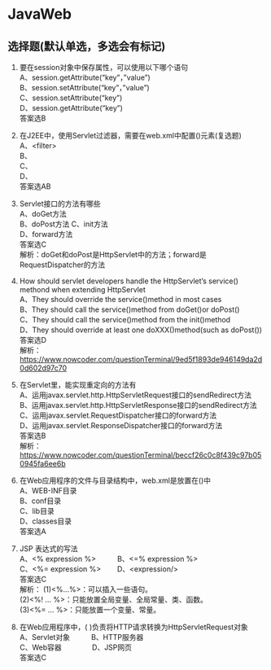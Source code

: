 # JavaWeb

## 选择题(默认单选，多选会有标记)  
1. 要在session对象中保存属性，可以使用以下哪个语句  
A、session.getAttribute(“key”，”value”)  
B、session.setAttribute(“key”，”value”)  
C、session.setAttribute(“key”)  
D、session.getAttribute(“key”)  
答案选B

2. 在J2EE中，使用Servlet过滤器，需要在web.xml中配置()元素(复选题)  
A、\<filter>  
B、<filter-mapping>  
C、<servlet-filter>  
D、<filter-config>  
答案选AB  

3. Servlet接口的方法有哪些  
A、doGet方法  
B、doPost方法 
C、init方法  
D、forward方法  
答案选C  
解析：doGet和doPost是HttpServlet中的方法；forward是RequestDispatcher的方法 

4. How should servlet developers handle the HttpServlet’s service() methond 
when extending HttpServlet  
A、They should override the service()method in most cases  
B、They should call the service()method from doGet()or doPost()  
C、They should call the service()method from the init()method  
D、They should override at least one doXXX()method(such as doPost())  
答案选D  
解析：
https://www.nowcoder.com/questionTerminal/9ed5f1893de946149da2d0d602d97c70

5. 在Servlet里，能实现重定向的方法有  
A、运用javax.servlet.http.HttpServletRequest接口的sendRedirect方法  
B、运用javax.servlet.http.HttpServletResponse接口的sendRedirect方法  
C、运用javax.servlet.RequestDispatcher接口的forward方法  
D、运用javax.servlet.ResponseDispatcher接口的forward方法  
答案选B  
解析：
https://www.nowcoder.com/questionTerminal/beccf26c0c8f439c97b050945fa6ee6b

6. 在Web应用程序的文件与目录结构中，web.xml是放置在()中  
A、WEB-INF目录  
B、conf目录   
C、lib目录  
D、classes目录  
答案选A  

7. JSP 表达式的写法  
A、<% expression %>　　　B、<=% expression %>   
C、<%= expression %>　　 D、\<expression/>  
答案选C  
解析：
(1)<%...%>：可以插入一些语句。  
(2)<%! ...  %>：只能放置全局变量、全局常量、类、函数。  
(3)<%= ... %>：只能放置一个变量、常量。

8. 在Web应用程序中，(    )负责将HTTP请求转换为HttpServletRequest对象  
A、Servlet对象　　　B、HTTP服务器   
C、Web容器　　　　 D、JSP网页  
答案选C
